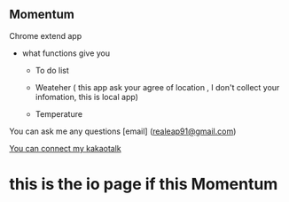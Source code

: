 ## Momentum
Chrome extend app



* what functions give you
  * To do list

  * Weateher ( this app ask your agree of location , I don't collect your infomation, this is local app)

  * Temperature


You can ask me any questions 
[email] (realeap91@gmail.com)

[You can connect my kakaotalk](https://open.kakao.com/o/sySVGeQb)

# this is the io page if this Momentum
